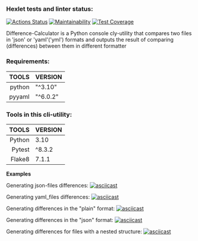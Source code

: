### Hexlet tests and linter status:
[![Actions Status](https://github.com/AntiViruS90/python-project-50/actions/workflows/hexlet-check.yml/badge.svg)](https://github.com/AntiViruS90/python-project-50/actions)
[![Maintainability](https://api.codeclimate.com/v1/badges/68428dfb9d1613d87ed3/maintainability)](https://codeclimate.com/github/AntiViruS90/python-project-50/maintainability)
[![Test Coverage](https://api.codeclimate.com/v1/badges/68428dfb9d1613d87ed3/test_coverage)](https://codeclimate.com/github/AntiViruS90/python-project-50/test_coverage)

Difference-Calculator is a Python console cly-utility that compares two files in 'json' or 'yaml'('yml') formats and outputs the result of comparing (differences) between them in different formatter

### **Requirements:**

|  TOOLS | VERSION   |
|-------:|-----------|
| python | "^3.10"   |
| pyyaml | "^6.0.2"  |


### **Tools in this cli-utility**:

|  TOOLS | VERSION |
|-------:|---------|
| Python | 3.10    |
| Pytest | ^8.3.2  |
| Flake8 | 7.1.1   |


**Examples**

Generating json-files differences:
[![asciicast](https://asciinema.org/a/UF8VryWz6nQnKuSXniB5yx5Xl.svg)](https://asciinema.org/a/UF8VryWz6nQnKuSXniB5yx5Xl)

Generating yaml_files differences:
[![asciicast](https://asciinema.org/a/fdpkckdoZyPEGhISNgHkdtSJt.svg)](https://asciinema.org/a/fdpkckdoZyPEGhISNgHkdtSJt)

Generating differences in the "plain" format:
[![asciicast](https://asciinema.org/a/M6FdrM011d0DUNtrFFUH9KhbM.svg)](https://asciinema.org/a/M6FdrM011d0DUNtrFFUH9KhbM)

Generating differences in the "json" format:
[![asciicast](https://asciinema.org/a/LnAEPX5Ao8J0jPtM38lSK9rpG.svg)](https://asciinema.org/a/LnAEPX5Ao8J0jPtM38lSK9rpG)

Generating differences for files with a nested structure:
[![asciicast](https://asciinema.org/a/fpLDkdq3EHCvsi3BZZeyFbGYD.svg)](https://asciinema.org/a/fpLDkdq3EHCvsi3BZZeyFbGYD)